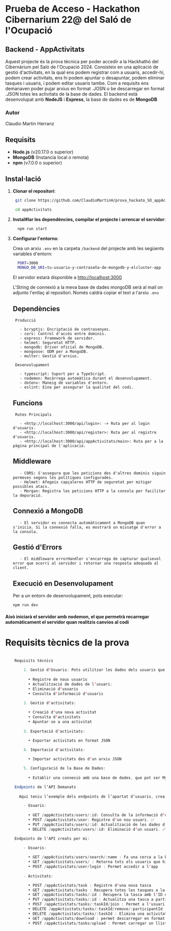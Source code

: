 # Prueba de Acceso - Hackathon Cibernarium 22@ del Saló de l'Ocupació

## Backend - AppActivitats

Aquest projecte és la prova tècnica per poder accedir a la Hackhathó del Cibernàrium pel Saló de l'Ocupació 2024.
Consisteix en una aplicació de gestió d'activitats, en la qual ens podem registrar com a usuaris, accedir-hi, podem crear activitats, ens hi podem apuntar o desapuntar, podem eliminar tasques i usuaris, i podem editar usuaris tambe.
Com a requisits ens demanaven poder pujar arxius en format .JOSN o be descarregar en format .JSON totes les activitats de la base de dades.
El backend està desenvolupat amb **NodeJS** i **Express**, la base de dades es de **MongoDB**

### Autor

Claudio Martin Herranz

## Requisits

- **Node.js** (v20.17.0 o superior)
- **MongoDB** (Instancia local o remota)
- **npm** (v7.0.0 o superior)

## Instal·lació

1. **Clonar el repositori**:

   ```bash
    git clone https://github.com/ClaudioMartinH/prova_hackato_SO_appActivitats.git
   
    cd appActivitats
   ```

2. **Instal#lar les dependències, compilar el projecte i arrencar el servidor**:

    ```bash
      npm run start 
    ```

3. **Configurar l'entorno**:

    Crea un arxiu `` .env `` en la carpeta `` /backend `` del projecte amb les següents variables d'entorn:

    ```bash
      PORT=3000
      MONGO_DB_URI=tu-usuario-y-contraseña-de-mongodb-y-elcluster-app
    ```

    El servidor estarà disponible a <http://localhost:3000>

    L'String de connexió a la meva base de dades mongoDB serà al mail on adjunto l'enllaç al repositori.
    Només caldrà copiar el text a l'arxiu `` .env ``

   ## Dependències

        Producció

          - bcryptjs: Encriptació de contrasenyes.
          - cors: Control d'accés entre dominis.
          - express: Framework de servidor.
          - helmet: Seguretat HTTP.
          - mongodb: Driver oficial de MongoDB.
          - mongoose: ODM per a MongoDB.
          - multer: Gestió d'arxius.

        Desenvolupament

          - typescript: Suport per a TypeScript.
          - nodemon: Recàrrega automàtica durant el desenvolupament.
          - dotenv: Maneig de variables d'entorn.
          - eslint: Eina per assegurar la qualitat del codi.

   ## Funcions

        Rutes Principals

          - <http://localhost:3000/api/login>: -> Ruta per al login d'usuaris.
          - <http://localhost:3000/api/register>: Ruta per al registre d'usuaris.
          - <http://localhost:3000/api/appActivitats/main>: Ruta per a la pàgina principal de l'aplicació.

   ## Middleware  

          - CORS: S'assegura que les peticions des d'altres dominis siguin permeses segons les polítiques configurades.
          - Helmet: Afegeix capçaleres HTTP de seguretat per mitigar possibles atacs.
          - Morgan: Registra les peticions HTTP a la consola per facilitar la depuració.
          
   ## Connexió a MongoDB

          - El servidor es connecta automàticament a MongoDB quan s'inicia. Si la connexió falla, es mostrarà un missatge d'error a la consola.

   ## Gestió d'Errors

          - El middleware errorHandler s'encarrega de capturar qualsevol error que ocorri al servidor i retornar una resposta adequada al client.

   ## Execució en Desenvolupament

      Per a un entorn de desenvolupament, pots executar:

      ```bash
      npm run dev
      ```

#### Això iniciarà el servidor amb nodemon, el que permetrà recarregar automàticament el servidor quan realitzis canvios al codi

# Requisits tècnics de la prova

```java

    Requisits tècnics
    
        1. Gestió d'Usuaris: Pots utilitzar les dades dels usuaris que consideris: nom, cognoms, edad, email...
        
          • Registre de nous usuaris
          • Actualització de dades de l'usuari:
          • Eliminació d'usuaris
          • Consulta d'informació d'usuaris

        2. Gestió d'activitats:
        
          • Creació d'una nova activitat
          • Consulta d'activitats
          • Apuntar-se a una activitat
      
        3. Exportació d'activitats:

          • Exportar activitats en format JSON

        4. Importació d'activitats:
        
          • Importar activitats des d'un arxiu JSON

        5. Configuració de la Base de Dades:
          
          • Establir una connexió amb una base de dades, que pot ser MySQL o MongoDB, per     emmagatzemar les dades d'usuaris i activitats.

    Endpoints de l’API Demanats
      
      Aquí teniu l’exemple dels endpoints de l’apartat d’usuaris, crea els endpoints necessaris per gestionar la resta de l’aplicació.

        - Usuaris:
          
          • GET /appActivitats/users/:id: Consulta de la informació d'un usuari. ✅
          • POST /appActivitats/user: Registre d'un nou usuari. ✅
          • PUT /appActivitats/users/:id: Actualització de les dades d'un usuari. ✅
          • DELETE /appActivitats/users/:id: Eliminació d'un usuari. ✅

    Endpoints de l'API creats per mi:

        - Usuaris:
          
          • GET /appActivitats/users/search/:name : Fa una cerca a la base de dades pel nom de l'usuari donat.
          • GET /appActivitats/users/ : Retorna tots els usuaris que hi han enregistrats a la base de dades
          • POST /appActivitats/user/login : Permet accedir a l'app
    
        - Activitats:

          • POST /appActivitats/task : Registre d'una nova tasca
          • GET /appActivitats/tasks : Recupera totes les tasques a la base de dades
          • GET /appActivitats/tasks/:id : Recupera la tasca amb l'ID que li passe,
          • PUT /appActivitats/tasks/:id : Actualitza una tasca a partir de la cerca per id
          • POST /appActivitats/tasks/:taskId/join : Permet a l'usuari registrarse en l'activitat
          • DELETE /appActivitats/tasks/:taskId/remove/:participantId : Elimina usuari de l'activitat
          • DELETE /appActivitats/tasks/:taskId : Elimina una activitat
          • GET /appActivitats/download : permet descarregar en format JSON la llista de tasques de la base de dades amb els seus participants
          • POST /appActivitats/tasks/upload : Permet carregar un llistat de tasques en format JSON i el desa a la carpeta uploads
          

